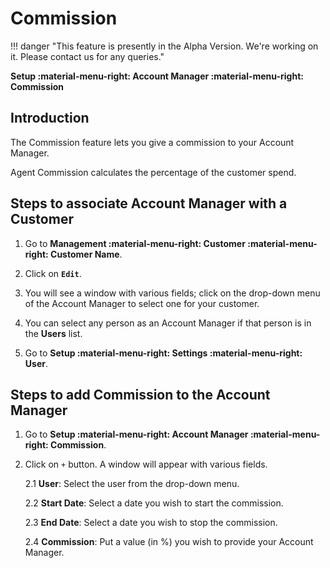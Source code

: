 # Commission

!!! danger "This feature is presently in the Alpha Version. We're working on it. Please contact us for any queries."

**Setup :material-menu-right: Account Manager :material-menu-right: Commission**

## Introduction

The Commission feature lets you give a commission to your Account Manager.

Agent Commission calculates the percentage of the customer spend.

## Steps to associate Account Manager with a Customer

1. Go to **Management :material-menu-right: Customer :material-menu-right: Customer Name**.

2. Click on **`Edit`**.

3. You will see a window with various fields; click on the drop-down menu of the Account Manager to select one for your customer.

4. You can select any person as an Account Manager if that person is in the **Users** list.

5. Go to **Setup :material-menu-right: Settings :material-menu-right: User**.

## Steps to add Commission to the Account Manager

1. Go to **Setup :material-menu-right: Account Manager :material-menu-right: Commission**.

2. Click on `+` button. A window will appear with various fields.

   2.1 **User**: Select the user from the drop-down menu.

   2.2 **Start Date**: Select a date you wish to start the commission.

   2.3 **End Date**: Select a date you wish to stop the commission.

   2.4 **Commission**: Put a value (in %) you wish to provide your Account Manager.
